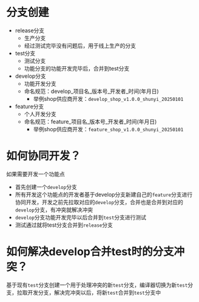 # 分支创建

- release分支
	- 生产分支
	- 经过测试完毕没有问题后，用于线上生产的分支
- test分支
	- 测试分支
	- 功能分支的功能开发完毕后，合并到test分支
- develop分支
	- 功能开发分支
	- 命名规范：develop_项目名_版本号_开发者_时间(年月日)
		- 举例shop供应商开发：`develop_shop_v1.0.0_shunyi_20250101`
- feature分支
	- 个人开发分支
	- 命名规范：feature_项目名_版本号_开发者_时间(年月日)
		- 举例shop供应商开发：`feature_shop_v1.0.0_shunyi_20250101`

# 如何协同开发？

如果需要开发一个功能点
- 首先创建一个`develop`分支
- 所有开发这个功能点的开发者基于develop分支新建自己的`feature`分支进行协同开发，开发之前先拉取对应的`develop`分支，合并也是合并到对应的`develop`分支，有冲突就解决冲突
- `develop`分支功能开发完毕以后合并到`test`分支进行测试
- 测试通过就将test分支合并到`release`分支

# 如何解决develop合并test时的分支冲突？

基于现有`test`分支创建一个用于处理冲突的新`test`分支，编译器切换为新`test`分支，拉取开发分支，解决完冲突以后，将新`test`合并到`test`分支中